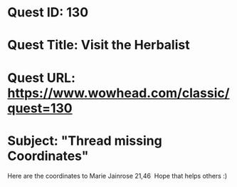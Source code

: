 # Quest ID: 130
# Quest Title: Visit the Herbalist
# Quest URL: https://www.wowhead.com/classic/quest=130
# Subject: "Thread missing Coordinates"
Here are the coordinates to Marie Jainrose 21,46  Hope that helps others :)